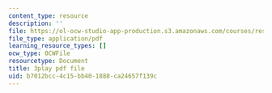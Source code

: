 ```yaml
---
content_type: resource
description: ''
file: https://ol-ocw-studio-app-production.s3.amazonaws.com/courses/res-ll-005-mathematics-of-big-data-and-machine-learning-january-iap-2020/b7012bcc4c15bb401888ca24657f139c_KXJVqsbh_4Y.pdf
file_type: application/pdf
learning_resource_types: []
ocw_type: OCWFile
resourcetype: Document
title: 3play pdf file
uid: b7012bcc-4c15-bb40-1888-ca24657f139c
---
```

